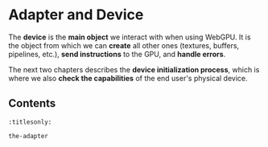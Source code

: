 Adapter and Device
==================

The **device** is the **main object** we interact with when using WebGPU. It is the object from which we can **create** all other ones (textures, buffers, pipelines, etc.), **send instructions** to the GPU, and **handle errors**.

The next two chapters describes the **device initialization process**, which is where we also **check the capabilities** of the end user's physical device.

Contents
--------

```{toctree}
:titlesonly:

the-adapter
```
